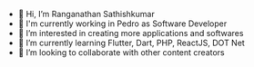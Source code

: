 - 👋 Hi, I’m Ranganathan Sathishkumar                                                       
- 🔭 I'm currently working in Pedro as Software Developer                                                           
- 👀 I’m interested in creating more applications and softwares
- 🌱 I’m currently learning Flutter, Dart, PHP, ReactJS, DOT Net
- 💞️ I’m looking to collaborate with other content creators

